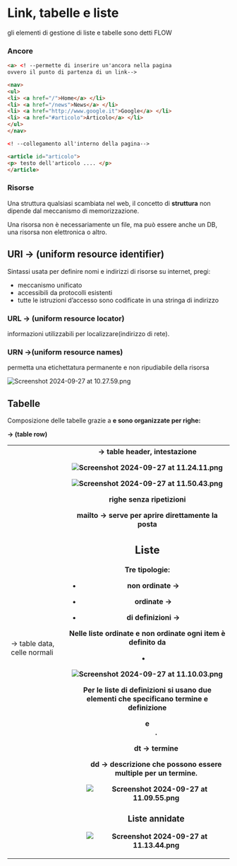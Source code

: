 # Link, tabelle e liste

gli elementi di gestione di liste e tabelle sono detti FLOW

### Ancore

```html
<a> <! --permette di inserire un'ancora nella pagina
ovvero il punto di partenza di un link-->

<nav>
<ul>
<li> <a href="/">Home</a> </li>
<li> <a href="/news">News</a> </li>
<li> <a href="http://www.google.it">Google</a> </li>
<li> <a href="#articolo">Articolo</a> </li>
</ul>
</nav>

<! --collegamento all'interno della pagina-->

<article id="articolo">
<p> testo dell'articolo .... </p>
</article>

```

### Risorse

Una struttura qualsiasi scambiata nel web, il concetto di **struttura** non dipende dal meccanismo di memorizzazione.

Una risorsa non è necessariamente un file, ma può essere anche un DB, una risorsa non elettronica o altro. 

## URI → (uniform resource identifier)

Sintassi usata per definire nomi e indirizzi di risorse su internet, pregi:

- meccanismo unificato
- accessibili da protocolli esistenti
- tutte le istruzioni d’accesso sono codificate in una stringa di indirizzo

### URL → (uniform resource locator)

informazioni utilizzabili per localizzare(indirizzo di rete).

### URN →(uniform resource names)

permetta una etichettatura permanente e non ripudiabile
della risorsa

![Screenshot 2024-09-27 at 10.27.59.png](Screenshot_2024-09-27_at_10.27.59.png)

## Tabelle

Composizione delle tabelle grazie a **<table>** e sono organizzate per righe:

**<tr>  →** (table row)

**<td> →** table data, celle normali

**<th> →** table header, intestazione

![Screenshot 2024-09-27 at 11.24.11.png](Screenshot_2024-09-27_at_11.24.11.png)

![Screenshot 2024-09-27 at 11.50.43.png](Screenshot_2024-09-27_at_11.50.43.png)

righe senza ripetizioni

mailto → serve per aprire direttamente la posta 

## Liste

Tre tipologie: 

- non ordinate → **<ul></ul>**
- ordinate → **<ol></ol>**
- di definizioni → **<dl></dl>**

Nelle liste ordinate e non ordinate ogni item è definito da **<li></li>**

![Screenshot 2024-09-27 at 11.10.03.png](Screenshot_2024-09-27_at_11.10.03.png)

Per le liste di definizioni si usano due elementi che specificano termine e definizione **<dt>** e **<dd>**.

dt → termine

dd → descrizione che possono essere multiple per un termine.

![Screenshot 2024-09-27 at 11.09.55.png](Screenshot_2024-09-27_at_11.09.55.png)

### Liste annidate

![Screenshot 2024-09-27 at 11.13.44.png](Screenshot_2024-09-27_at_11.13.44.png)